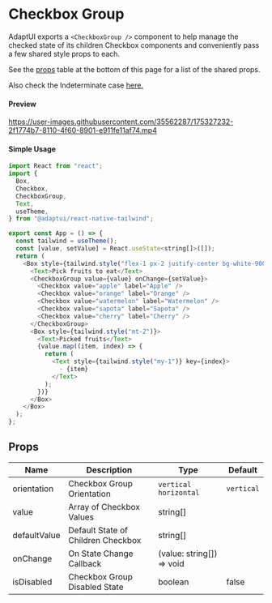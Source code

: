 # Checkbox Group

AdaptUI exports a `<CheckboxGroup />` component to help manage the checked state
of its children Checkbox components and conveniently pass a few shared style
props to each.

See the [props](#props) table at the bottom of this page for a list of the
shared props.

Also check the Indeterminate case [here.](checkbox.md#indeterminate)

#### Preview

https://user-images.githubusercontent.com/35562287/175327232-2f1774b7-8110-4f60-8901-e911fe11af74.mp4

#### Simple Usage

```js
import React from "react";
import {
  Box,
  Checkbox,
  CheckboxGroup,
  Text,
  useTheme,
} from "@adaptui/react-native-tailwind";

export const App = () => {
  const tailwind = useTheme();
  const [value, setValue] = React.useState<string[]>([]);
  return (
    <Box style={tailwind.style("flex-1 px-2 justify-center bg-white-900")}>
      <Text>Pick fruits to eat</Text>
      <CheckboxGroup value={value} onChange={setValue}>
        <Checkbox value="apple" label="Apple" />
        <Checkbox value="orange" label="Orange" />
        <Checkbox value="watermelon" label="Watermelon" />
        <Checkbox value="sapota" label="Sapota" />
        <Checkbox value="cherry" label="Cherry" />
      </CheckboxGroup>
      <Box style={tailwind.style("mt-2")}>
        <Text>Picked fruits</Text>
        {value.map((item, index) => {
          return (
            <Text style={tailwind.style("my-1")} key={index}>
              - {item}
            </Text>
          );
        })}
      </Box>
    </Box>
  );
};

```

## Props

| Name         | Description                        | Type                      | Default    |
| ------------ | ---------------------------------- | ------------------------- | ---------- |
| orientation  | Checkbox Group Orientation         | `vertical` `horizontal`   | `vertical` |
| value        | Array of Checkbox Values           | string[]                  |            |
| defaultValue | Default State of Children Checkbox | string[]                  |            |
| onChange     | On State Change Callback           | (value: string[]) => void |            |
| isDisabled   | Checkbox Group Disabled State      | boolean                   | false      |
